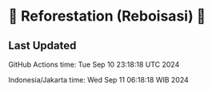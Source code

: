 
# 🌳 Reforestation (Reboisasi) 🌲

## Last Updated

GitHub Actions time: Tue Sep 10 23:18:18 UTC 2024

Indonesia/Jakarta time: Wed Sep 11 06:18:18 WIB 2024
